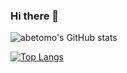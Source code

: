 ### Hi there 👋

![abetomo's GitHub stats](https://github-readme-stats.vercel.app/api?username=abetomoki0420&show_icons=true)

[![Top Langs](https://github-readme-stats.vercel.app/api/top-langs/?username=abetomoki0420&layout=compact&langs_count=10)](https://github.com/anuraghazra/github-readme-stats)

<!--
**abetomoki0420/abetomoki0420** is a ✨ _special_ ✨ repository because its `README.md` (this file) appears on your GitHub profile.

Here are some ideas to get you started:

- 🔭 I’m currently working on ...
- 🌱 I’m currently learning ...
- 👯 I’m looking to collaborate on ...
- 🤔 I’m looking for help with ...
- 💬 Ask me about ...
- 📫 How to reach me: ...
- 😄 Pronouns: ...
- ⚡ Fun fact: ...
-->
